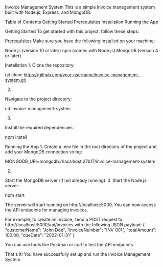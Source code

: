 Invoice Management System
This is a simple invoice management system built with Node.js, Express, and MongoDB.

Table of Contents
Getting Started
Prerequisites
Installation
Running the App


Getting Started
To get started with this project, follow these steps:

Prerequisites
Make sure you have the following installed on your machine:

Node.js (version 10 or later)
npm (comes with Node.js)
MongoDB (version 4 or later)


Installation
1.
Clone the repository:

git clone https://github.com/your-username/invoice-management-system.git

2.
Navigate to the project directory:

cd invoice-management-system

3.
Install the required dependencies:

npm install

Running the App
1.
Create a .env file in the root directory of the project and add your MongoDB connection string:

MONGODB_URI=mongodb://localhost:27017/invoice-management-system

2.
Start the MongoDB server (if not already running).
3.
Start the Node.js server:

npm start

The server will start running on http://localhost:5000. You can now access the API endpoints for managing invoices.

For example, to create an invoice, send a POST request to http://localhost:5000/api/invoices with the following JSON payload:
{
  "customerName": "John Doe",
  "invoiceNumber": "INV-001",
  "totalAmount": 100.00,
  "dueDate": "2022-01-31"
}

You can use tools like Postman or curl to test the API endpoints.

That's it! You have successfully set up and run the Invoice Management System.